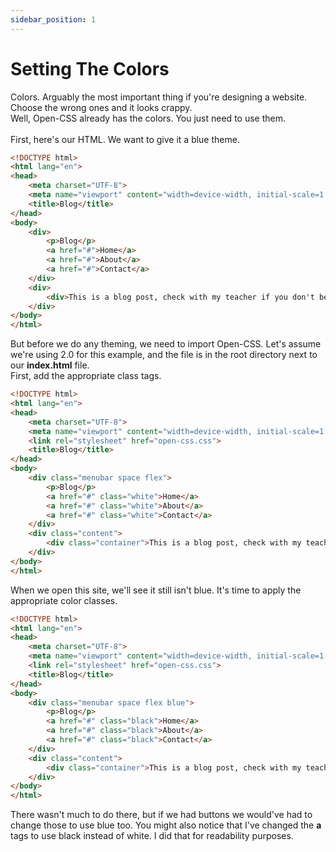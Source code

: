 ```yaml
---
sidebar_position: 1
---
```


# Setting The Colors

Colors. Arguably the most important thing if you're designing a website. Choose the wrong ones and it looks crappy.<br />
Well, Open-CSS already has the colors. You just need to use them.<br />
<br />
First, here's our HTML. We want to give it a blue theme.<br />

```html
<!DOCTYPE html>
<html lang="en">
<head>
    <meta charset="UTF-8">
    <meta name="viewport" content="width=device-width, initial-scale=1.0">
    <title>Blog</title>
</head>
<body>
    <div>
        <p>Blog</p>
        <a href="#">Home</a>
        <a href="#">About</a>
        <a href="#">Contact</a>
    </div>
    <div>
        <div>This is a blog post, check with my teacher if you don't believe me.</div>
    </div>
</body>
</html>
```

But before we do any theming, we need to import Open-CSS. Let's assume we're using 2.0 for this example, and the file is in the root directory next to our **index.html** file.<br />
First, add the appropriate class tags.

```html
<!DOCTYPE html>
<html lang="en">
<head>
    <meta charset="UTF-8">
    <meta name="viewport" content="width=device-width, initial-scale=1.0">
    <link rel="stylesheet" href="open-css.css">
    <title>Blog</title>
</head>
<body>
    <div class="menubar space flex">
        <p>Blog</p>
        <a href="#" class="white">Home</a>
        <a href="#" class="white">About</a>
        <a href="#" class="white">Contact</a>
    </div>
    <div class="content">
        <div class="container">This is a blog post, check with my teacher if you don't believe me.</div>
    </div>
</body>
</html>
```

When we open this site, we'll see it still isn't blue. It's time to apply the appropriate color classes.<br />

```html
<!DOCTYPE html>
<html lang="en">
<head>
    <meta charset="UTF-8">
    <meta name="viewport" content="width=device-width, initial-scale=1.0">
    <link rel="stylesheet" href="open-css.css">
    <title>Blog</title>
</head>
<body>
    <div class="menubar space flex blue">
        <p>Blog</p>
        <a href="#" class="black">Home</a>
        <a href="#" class="black">About</a>
        <a href="#" class="black">Contact</a>
    </div>
    <div class="content">
        <div class="container">This is a blog post, check with my teacher if you don't believe me.</div>
    </div>
</body>
</html>
```

There wasn't much to do there, but if we had buttons we would've had to change those to use blue too. You might also notice that I've changed the **a** tags to use black instead of white. I did that for readability purposes.<br />
